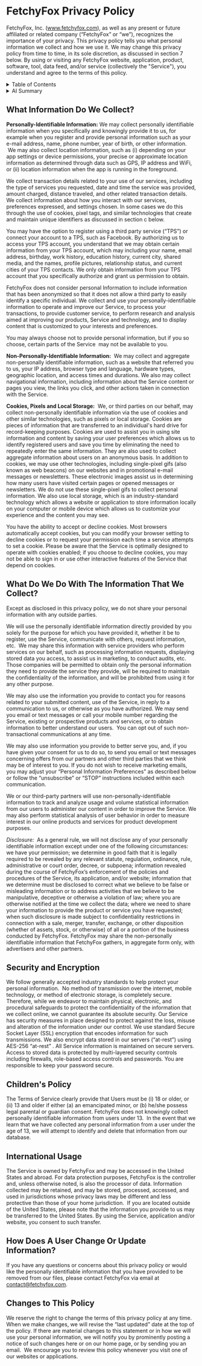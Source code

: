 # FetchyFox Privacy Policy

FetchyFox, Inc. (www.fetchyfox.com), as well as any present or future affiliated or related company (“FetchyFox” or “we”), recognizes the importance of your privacy.  This privacy policy tells you what personal information we collect and how we use it. We may change this privacy policy from time to time, in its sole discretion, as discussed in section 7 below.  By using or visiting any FetchyFox website, application, product, software, tool, data feed, and/or service (collectively the "Service"), you understand and agree to the terms of this policy.

<details>
  <summary>
    Table of Contents
  </summary>

- [FetchyFox Privacy Policy](#fetchyfox-privacy-policy)
  - [What Information Do We Collect?](#what-information-do-we-collect)
  - [What Do We Do With The Information That We Collect?](#what-do-we-do-with-the-information-that-we-collect)
  - [Security and Encryption](#security-and-encryption)
  - [Children's Policy](#childrens-policy)
  - [International Usage](#international-usage)
  - [How Does A User Change Or Update Information?](#how-does-a-user-change-or-update-information)
  - [Changes to This Policy](#changes-to-this-policy)
</details>

<details>
  <summary>
    AI Summary
  </summary>

  **DISCLAIMER:** This summary serves as an overview of the privacy policy to illustrate key points and not a comprensive legal document.

  FetchyFox collects personal information during registration and transactions, encompassing details like location and user interactions. Non-personal data, including IP addresses and browsing history, is also gathered to enhance user experience. Technologies like cookies facilitate customization based on user preferences.

  The collected data serves its intended purposes, supporting operations, and may be shared with service providers. Marketing communication is conducted with user consent. Limited disclosure occurs, driven by legal requirements or during business transfers.

  Security measures, including encryption, are implemented to safeguard user information. The platform adheres to COPPA regulations, requiring parental consent for users under 18. The international usage of data acknowledges potential differences in privacy laws.

  Users can reach out to FetchyFox for privacy-related concerns or to request data removal. The policy may undergo updates, with changes communicated through website notices or emails, ensuring transparency with users.
</details>

## What Information Do We Collect? 

**Personally-Identifiable Information:** We may collect personally identifiable information when you specifically and knowingly provide it to us, for example when you register and provide personal information such as your e-mail address, name, phone number, year of birth, or other information.  We may also collect location information, such as (i) depending on your app settings or device permissions, your precise or approximate location information as determined through data such as GPS, IP address and WiFi, or (ii) location information when the app is running in the foreground.

We collect transaction details related to your use of our services, including the type of services you requested, date and time the service was provided, amount charged, distance traveled, and other related transaction details. We collect information about how you interact with our services, preferences expressed, and settings chosen. In some cases we do this through the use of cookies, pixel tags, and similar technologies that create and maintain unique identifiers as discussed in section c below.

You may have the option to register using a third party service (“TPS”) or connect your account to a TPS, such as Facebook. By authorizing us to access your TPS account, you understand that we may obtain certain information from your TPS account, which may including your name, email address, birthday, work history, education history, current city, shared media, and the names, profile pictures, relationship status, and current cities of your TPS contacts. We only obtain information from your TPS account that you specifically authorize and grant us permission to obtain.

FetchyFox does not consider personal Information to include information that has been anonymized so that it does not allow a third party to easily identify a specific individual. We collect and use your personally-identifiable information to operate and improve our Service, to process your transactions, to provide customer service, to perform research and analysis aimed at improving our products, Service and technology, and to display content that is customized to your interests and preferences.

You may always choose not to provide personal information, but if you so choose, certain parts of the Service  may not be available to you.

**Non-Personally-Identifiable Information:**  We may collect and aggregate non-personally identifiable information, such as a website that referred you to us, your IP address, browser type and language, hardware types, geographic location, and access times and durations. We also may collect navigational information, including information about the Service content or pages you view, the links you click, and other actions taken in connection with the Service.

**Cookies, Pixels and Local Storage:**  We, or third parties on our behalf, may collect non-personally identifiable information via the use of cookies and other similar technologies, such as pixels or local storage. Cookies are pieces of information that are transferred to an individual's hard drive for record-keeping purposes. Cookies are used to assist you in using site information and content by saving your user preferences which allows us to identify registered users and save you time by eliminating the need to repeatedly enter the same information. They are also used to collect aggregate information about users on an anonymous basis. In addition to cookies, we may use other technologies, including single-pixel gifs (also known as web beacons) on our websites and in promotional e-mail messages or newsletters. These electronic images assist us in determining how many users have visited certain pages or opened messages or newsletters. We do not use these single-pixel gifs to collect personal information. We also use local storage, which is an industry-standard technology which allows a website or application to store information locally on your computer or mobile device which allows us to customize your experience and the content you may see.

You have the ability to accept or decline cookies. Most browsers automatically accept cookies, but you can modify your browser setting to decline cookies or to request your permission each time a service attempts to set a cookie. Please be aware that the Service is optimally designed to operate with cookies enabled; if you choose to decline cookies, you may not be able to sign in or use other interactive features of the Service that depend on cookies.

## What Do We Do With The Information That We Collect?

Except as disclosed in this privacy policy, we do not share your personal information with any outside parties.

We will use the personally identifiable information directly provided by you solely for the purpose for which you have provided it, whether it be to register, use the Service, communicate with others, request information, etc.  We may share this information with service providers who perform services on our behalf, such as processing information requests, displaying stored data you access, to assist us in marketing, to conduct audits, etc. Those companies will be permitted to obtain only the personal information they need to provide the service they provide, will be required to maintain the confidentiality of the information, and will be prohibited from using it for any other purpose.

We may also use the information you provide to contact you for reasons related to your submitted content, use of the Service, in reply to a communication to us, or otherwise as you have authorized. We may send you email or text messages or call your mobile number regarding the Service, existing or prospective products and services, or to obtain information to better understand our users.  You can opt out of such non-transactional communications at any time.

We may also use information you provide to better serve you, and, if you have given your consent for us to do so, to send you email or text messages concerning offers from our partners and other third parties that we think may be of interest to you. If you do not wish to receive marketing emails, you may adjust your “Personal Information Preferences” as described below or follow the “unsubscribe” or “STOP” instructions included within each communication.

We or our third-party partners will use non-personally-identifiable information to track and analyze usage and volume statistical information from our users to administer our content in order to improve the Service. We may also perform statistical analysis of user behavior in order to measure interest in our online products and services for product development purposes.

*Disclosure:*  As a general rule, we will not disclose any of your personally identifiable information except under one of the following circumstances: we have your permission; we determine in good faith that it is legally required to be revealed by any relevant statute, regulation, ordinance, rule, administrative or court order, decree, or subpoena; information revealed during the course of FetchyFox’s enforcement of the policies and procedures of the Service, its application, and/or website; information that we determine must be disclosed to correct what we believe to be false or misleading information or to address activities that we believe to be manipulative, deceptive or otherwise a violation of law; where you are otherwise notified at the time we collect the data; where we need to share your information to provide the product or service you have requested; when such disclosure is made subject to confidentiality restrictions in connection with a sale, merger, transfer, exchange, or other disposition (whether of assets, stock, or otherwise) of all or a portion of the business conducted by FetchyFox. FetchyFox may share the non-personally identifiable information that FetchyFox gathers, in aggregate form only, with advertisers and other partners.

## Security and Encryption

We follow generally accepted industry standards to help protect your personal information.  No method of transmission over the internet, mobile technology, or method of electronic storage, is completely secure. Therefore, while we endeavor to maintain physical, electronic, and procedural safeguards to protect the confidentiality of the information that we collect online, we cannot guarantee its absolute security. Our Service has security measures in place designed to protect against the loss, misuse and alteration of the information under our control. We use standard Secure Socket Layer (SSL) encryption that encodes information for such transmissions. We also encrypt data stored in our servers (“at-rest”) using AES-256 “at-rest” . All Service information is maintained on secure servers. Access to stored data is protected by multi-layered security controls including firewalls, role-based access controls and passwords. You are responsible to keep your password secure.

## Children's Policy

The Terms of Service clearly provide that Users must be (i) 18 or older, or (ii) 13 and older if either (a) an emancipated minor, or (b) he/she possess legal parental or guardian consent. FetchyFox does not knowingly collect personally identifiable information from users under 13.  In the event that we learn that we have collected any personal information from a user under the age of 13, we will attempt to identify and delete that information from our database.

## International Usage

The Service is owned by FetchyFox and may be accessed in the United States and abroad. For data protection purposes, FetchyFox is the controller and, unless otherwise noted, is also the processor of data. Information collected may be retained, and may be stored, processed, accessed, and used in jurisdictions whose privacy laws may be different and less protective than those of your home jurisdiction.  If you are located outside of the United States, please note that the information you provide to us may be transferred to the United States. By using the Service, application and/or website, you consent to such transfer.

## How Does A User Change Or Update Information?

If you have any questions or concerns about this privacy policy or would like the personally identifiable information that you have provided to be removed from our files, please contact FetchyFox via email at contact@fetchyfox.com.

## Changes to This Policy

We reserve the right to change the terms of this privacy policy at any time. When we make changes, we will revise the “last updated” date at the top of the policy. If there are material changes to this statement or in how we will use your personal information, we will notify you by prominently posting a notice of such changes here or on our home page, or by sending you an email.  We encourage you to review this policy whenever you visit one of our websites or applications.

